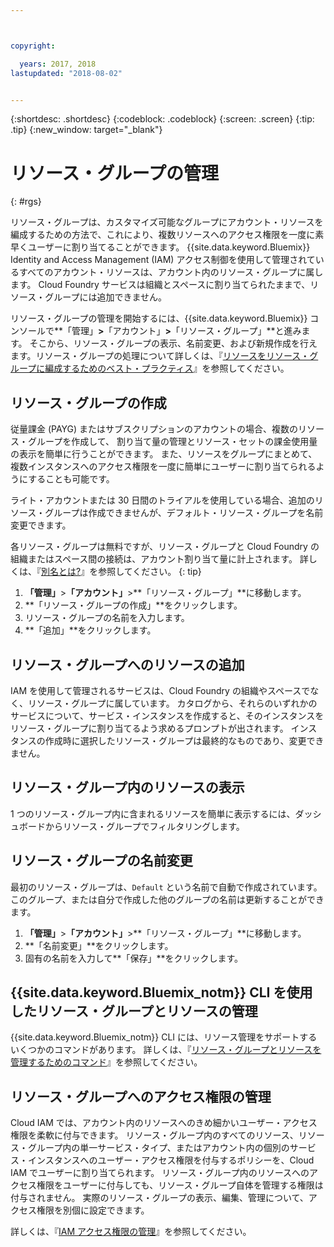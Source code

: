 ```yaml
---



copyright:

  years: 2017, 2018
lastupdated: "2018-08-02"


---
```


{:shortdesc: .shortdesc}
{:codeblock: .codeblock}
{:screen: .screen}
{:tip: .tip}
{:new_window: target="_blank"}

# リソース・グループの管理
{: #rgs}

リソース・グループは、カスタマイズ可能なグループにアカウント・リソースを編成するための方法で、これにより、複数リソースへのアクセス権限を一度に素早くユーザーに割り当てることができます。 {{site.data.keyword.Bluemix}} Identity and Access Management (IAM) アクセス制御を使用して管理されているすべてのアカウント・リソースは、アカウント内のリソース・グループに属します。 Cloud Foundry サービスは組織とスペースに割り当てられたままで、リソース・グループには追加できません。

リソース・グループの管理を開始するには、{{site.data.keyword.Bluemix}} コンソールで**「管理」**&gt;**「アカウント」**&gt;**「リソース・グループ」**と進みます。 そこから、リソース・グループの表示、名前変更、および新規作成を行えます。リソース・グループの処理について詳しくは、『[リソースをリソース・グループに編成するためのベスト・プラクティス](/docs/resources/bestpractice_rgs.html#bp_resourcegroups)』を参照してください。


## リソース・グループの作成

従量課金 (PAYG) またはサブスクリプションのアカウントの場合、複数のリソース・グループを作成して、 割り当て量の管理とリソース・セットの課金使用量の表示を簡単に行うことができます。 また、リソースをグループにまとめて、複数インスタンスへのアクセス権限を一度に簡単にユーザーに割り当てられるようにすることも可能です。

ライト・アカウントまたは 30 日間のトライアルを使用している場合、追加のリソース・グループは作成できませんが、デフォルト・リソース・グループを名前変更できます。

各リソース・グループは無料ですが、リソース・グループと Cloud Foundry の組織またはスペース間の接続は、アカウント割り当て量に計上されます。 詳しくは、『[別名とは?](/docs/resources/connecting_apps.html#what_is_alias)』を参照してください。
{: tip}

1. **「管理」**&gt;**「アカウント」**&gt;**「リソース・グループ」**に移動します。
2. **「リソース・グループの作成」**をクリックします。
3. リソース・グループの名前を入力します。
4. **「追加」**をクリックします。

## リソース・グループへのリソースの追加

IAM を使用して管理されるサービスは、Cloud Foundry の組織やスペースでなく、リソース・グループに属しています。 カタログから、それらのいずれかのサービスについて、サービス・インスタンスを作成すると、そのインスタンスをリソース・グループに割り当てるよう求めるプロンプトが出されます。 インスタンスの作成時に選択したリソース・グループは最終的なものであり、変更できません。

## リソース・グループ内のリソースの表示

1 つのリソース・グループ内に含まれるリソースを簡単に表示するには、ダッシュボードからリソース・グループでフィルタリングします。

## リソース・グループの名前変更

最初のリソース・グループは、`Default` という名前で自動で作成されています。 このグループ、または自分で作成した他のグループの名前は更新することができます。

1. **「管理」**&gt;**「アカウント」**&gt;**「リソース・グループ」**に移動します。
2. **「名前変更」**をクリックします。
3. 固有の名前を入力して**「保存」**をクリックします。

## {{site.data.keyword.Bluemix_notm}} CLI を使用したリソース・グループとリソースの管理

{{site.data.keyword.Bluemix_notm}} CLI には、リソース管理をサポートするいくつかのコマンドがあります。 詳しくは、『[リソース・グループとリソースを管理するためのコマンド](/docs/cli/reference/ibmcloud/cli_resource_group.html#ibmcloud_commands_resource)』を参照してください。

## リソース・グループへのアクセス権限の管理

Cloud IAM では、アカウント内のリソースへのきめ細かいユーザー・アクセス権限を柔軟に付与できます。 リソース・グループ内のすべてのリソース、リソース・グループ内の単一サービス・タイプ、またはアカウント内の個別のサービス・インスタンスへのユーザー・アクセス権限を付与するポリシーを、Cloud IAM でユーザーに割り当てられます。 リソース・グループ内のリソースへのアクセス権限をユーザーに付与しても、リソース・グループ自体を管理する権限は付与されません。 実際のリソース・グループの表示、編集、管理について、アクセス権限を別個に設定できます。

詳しくは、『[IAM アクセス権限の管理](/docs/iam/mngiam.html#iammanidaccser)』を参照してください。
